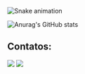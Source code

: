![Snake animation](https://github.com/seu-usuário-aqui/seu-usuário-aqui/blob/output/github-contribution-grid-snake.svg)

![Anurag's GitHub stats](https://github-readme-stats.vercel.app/api?username=anuraghazra&show_icons=true&theme=transparent)



## Contatos:

<div>
<a href="https://instagram.com/https://www.instagram.com/wendell.25/" target="_blank"><img loading="lazy" src="https://img.shields.io/badge/-Instagram-%23E4405F?style=for-the-badge&logo=instagram&logoColor=white" target="_blank"></a>
<a href="https://www.linkedin.com/in/wendell-xavier-20b051144/" target="_blank"><img loading="lazy" src="https://img.shields.io/badge/-LinkedIn-%230077B5?style=for-the-badge&logo=linkedin&logoColor=white" target="_blank"></a>   
</div>

